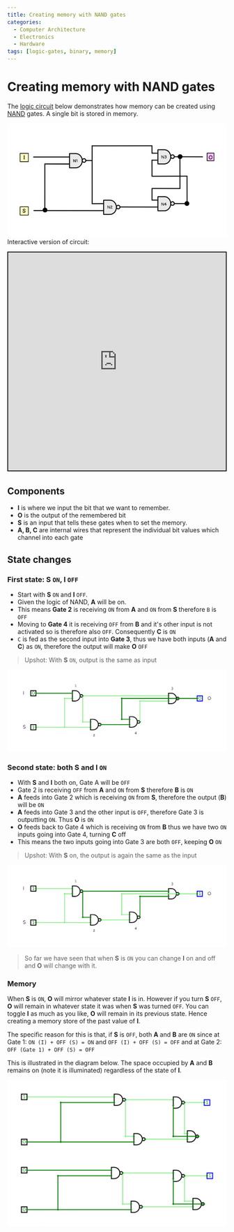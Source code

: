 ```yaml
---
title: Creating memory with NAND gates
categories:
  - Computer Architecture
  - Electronics
  - Hardware
tags: [logic-gates, binary, memory]
---
```


# Creating memory with NAND gates

The
[logic circuit](/Electronics_and_Hardware/Digital_circuits/Digital_circuits.md)
below demonstrates how memory can be created using
[NAND](/Electronics_and_Hardware/Digital_circuits/Logic_gates.md#nand-gate)
gates. A single bit is stored in memory.

![](/_img/nand_latch_logic_circuit.png) Interactive version of circuit:

<iframe src="https://circuitverse.org/simulator/embed/nand-mem?theme=default&display_title=false&clock_time=true&fullscreen=true&zoom_in_out=true" style="border-width:; border-style: solid; border-color:;" name="myiframe" id="projectPreview" scrolling="no" frameborder="1" marginheight="0px" marginwidth="0px" height="500" width="500" allowFullScreen></iframe>

## Components

- **I** is where we input the bit that we want to remember.
- **O** is the output of the remembered bit
- **S** is an input that tells these gates when to set the memory.
- **A, B, C** are internal wires that represent the individual bit values which
  channel into each gate

## State changes

### First state: S `ON`, I `OFF`

- Start with **S** `ON` and **I** `OFF`.
- Given the logic of NAND, **A** will be on.
- This means **Gate 2** is receiving `ON` from **A** and `ON` from **S**
  therefore `B` is `OFF`
- Moving to **Gate 4** it is receiving `OFF` from **B** and it's other input is
  not activated so is therefore also `OFF`. Consequently **C** is `ON`
- `C` is fed as the second input into **Gate 3**, thus we have both inputs
  (**A** and **C**) as `ON`, therefore the output will make **O** `OFF`

> Upshot: With **S** `ON`, output is the same as input

![](/_img/nand-mem-first.gif)

### Second state: both S and I `ON`

- With **S** and **I** both on, Gate A will be `OFF`
- Gate 2 is receiving `OFF` from **A** and `ON` from **S** therefore **B** is
  `ON`
- **A** feeds into Gate 2 which is receiving `ON` from **S**, therefore the
  output (**B**) will be `ON`
- **A** feeds into Gate 3 and the other input is `OFF`, therefore Gate 3 is
  outputting `ON`. Thus **O** is `ON`
- **O** feeds back to Gate 4 which is receiving `ON` from **B** thus we have two
  `ON` inputs going into Gate 4, turning **C** off
- This means the two inputs going into Gate 3 are both `OFF`, keeping **O** `ON`

> Upshot: With **S** on, the output is again the same as the input

![](/_img/nand-mem-second.gif)

> So far we have seen that when **S** is `ON` you can change **I** on and off
> and **O** will change with it.

### Memory

When **S** is `ON`, **O** will mirror whatever state **I** is in. However if you
turn **S** `OFF`, **O** will remain in whatever state it was when **S** was
turned `OFF`. You can toggle **I** as much as you like, **O** will remain in its
previous state. Hence creating a memory store of the past value of **I**.

The specific reason for this is that, if **S** is `OFF`, both **A** and **B**
are `ON` since at Gate 1: `ON (I) + OFF (S) = ON` and `OFF (I) + OFF (S) = OFF`
and at Gate 2: `OFF (Gate 1) + OFF (S) = OFF`

This is illustrated in the diagram below. The space occupied by **A** and **B**
remains on (note it is illuminated) regardless of the state of **I**.

![](/_img/nand-mem-demonstrated.gif)
